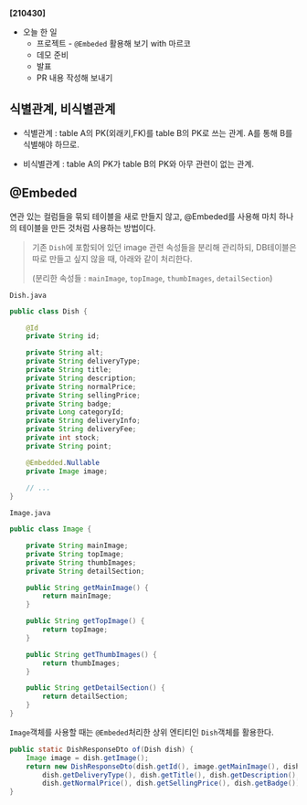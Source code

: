 **[210430]**

- 오늘 한 일
  - 프로젝트 - `@Embeded` 활용해 보기 with 마르코
  - 데모 준비
  - 발표
  - PR 내용 작성해 보내기



## 식별관계, 비식별관계

- 식별관계 : table A의 PK(외래키,FK)를 table B의 PK로 쓰는 관계. A를 통해 B를 식별해야 하므로.

- 비식별관계 : table A의 PK가 table B의 PK와 아무 관련이 없는 관계.

## @Embeded

연관 있는 컬럼들을 묶되 테이블을 새로 만들지 않고, @Embeded를 사용해 마치 하나의 테이블을 만든 것처럼 사용하는 방법이다.

> 기존 `Dish`에 포함되어 있던 image 관련 속성들을 분리해 관리하되, DB테이블은 따로 만들고 싶지 않을 때, 아래와 같이 처리한다.
>
> (분리한 속성들 : `mainImage`, `topImage`, `thumbImages`, `detailSection`)

`Dish.java`

```java
public class Dish {

    @Id
    private String id;

    private String alt;
    private String deliveryType;
    private String title;
    private String description;
    private String normalPrice;
    private String sellingPrice;
    private String badge;
    private Long categoryId;
    private String deliveryInfo;
    private String deliveryFee;
    private int stock;
    private String point;

    @Embedded.Nullable
    private Image image;
   
    // ...
}
```

`Image.java`

```java
public class Image {

    private String mainImage;
    private String topImage;
    private String thumbImages;
    private String detailSection;

    public String getMainImage() {
        return mainImage;
    }

    public String getTopImage() {
        return topImage;
    }

    public String getThumbImages() {
        return thumbImages;
    }

    public String getDetailSection() {
        return detailSection;
    }
}
```

`Image`객체를 사용할 때는 `@Embeded`처리한 상위 엔티티인 `Dish`객체를 활용한다.

```java
public static DishResponseDto of(Dish dish) {
    Image image = dish.getImage();
    return new DishResponseDto(dish.getId(), image.getMainImage(), dish.getAlt(),
        dish.getDeliveryType(), dish.getTitle(), dish.getDescription(),
        dish.getNormalPrice(), dish.getSellingPrice(), dish.getBadge());
}
```

